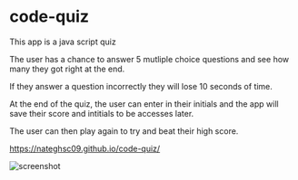 # code-quiz

This app is a java script quiz

The user has a chance to answer 5 mutliple choice questions and see how many they got right at the end. 

If they answer a question incorrectly they will lose 10 seconds of time. 

At the end of the quiz, the user can enter in their initials and the app will save their score and intitials to be accesses later.

The user can then play again to try and beat their high score. 

https://nateghsc09.github.io/code-quiz/

![screenshot](.//assets/Screenshot.jpg)

